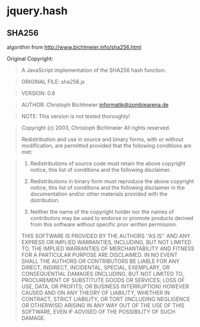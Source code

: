 jquery.hash
===========

SHA256
-------
algorithm from http://www.bichlmeier.info/sha256.html

Original Copyright:
> A JavaScript implementation of the SHA256 hash function.

> ORIGINAL FILE:	sha256.js

> VERSION:	0.8

> AUTHOR:	Christoph Bichlmeier <informatik@zombiearena.de>

> NOTE: This version is not tested thoroughly!

> Copyright (c) 2003, Christoph Bichlmeier
> All rights reserved.
> 
> Redistribution and use in source and binary forms, with or without
> modification, are permitted provided that the following conditions
> are met:

> 1. Redistributions of source code must retain the above copyright notice, this list of conditions and the following disclaimer.
>
> 2. Redistributions in binary form must reproduce the above copyright notice, this list of conditions and the following disclaimer in the documentation and/or other materials provided with the distribution.
>
> 3. Neither the name of the copyright holder nor the names of contributors may be used to endorse or promote products derived from this software without specific prior written permission.
> 
>
> THIS SOFTWARE IS PROVIDED BY THE AUTHORS ''AS IS'' AND ANY EXPRESS
> OR IMPLIED WARRANTIES, INCLUDING, BUT NOT LIMITED TO, THE IMPLIED
> WARRANTIES OF MERCHANTABILITY AND FITNESS FOR A PARTICULAR PURPOSE
> ARE DISCLAIMED.  IN NO EVENT SHALL THE AUTHORS OR CONTRIBUTORS BE
> LIABLE FOR ANY DIRECT, INDIRECT, INCIDENTAL, SPECIAL, EXEMPLARY, OR
> CONSEQUENTIAL DAMAGES (INCLUDING, BUT NOT LIMITED TO, PROCUREMENT OF
> SUBSTITUTE GOODS OR SERVICES; LOSS OF USE, DATA, OR PROFITS; OR
> BUSINESS INTERRUPTION) HOWEVER CAUSED AND ON ANY THEORY OF LIABILITY,
> WHETHER IN CONTRACT, STRICT LIABILITY, OR TORT (INCLUDING NEGLIGENCE
> OR OTHERWISE) ARISING IN ANY WAY OUT OF THE USE OF THIS SOFTWARE,
> EVEN IF ADVISED OF THE POSSIBILITY OF SUCH DAMAGE.
